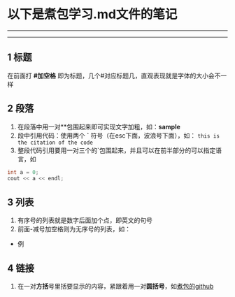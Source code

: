 # 以下是煮包学习.md文件的笔记
***
***
## 1 标题
在前面打 **#加空格** 即为标题，几个#对应标题几，直观表现就是字体的大小会不一样
## 2 段落
1. 在段落中用一对**包围起来即可实现文字加粗，如：**sample**
2. 段中引用代码：使用两个 **\`** 符号（在esc下面，波浪号下面），如：  `this is the citation of the code`
3. 整段代码引用要用一对三个的\`包围起来，并且可以在前半部分的可以指定语言，如
```c++
int a = 0;
cout << a << endl;
```
## 3 列表
1. 有序号的列表就是数字后面加个点，即英文的句号
2. 前面-减号加空格则为无序号的列表，如：
- 例
## 4 链接
1. 在一对**方括**号里括要显示的内容，紧跟着用一对**圆括号**，如[煮包的github](https://github.com/heng-jack)
